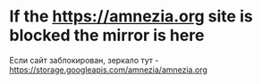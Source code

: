 # If the https://amnezia.org site is blocked the mirror is here
Если сайт заблокирован, зеркало тут - https://storage.googleapis.com/amnezia/amnezia.org
